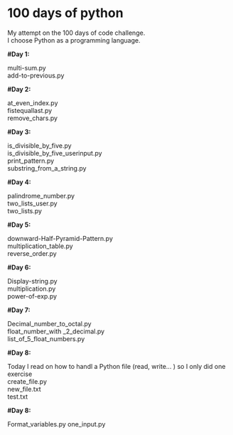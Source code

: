 # 100 days of python

My attempt on the 100 days of code challenge.  
I choose Python as a programming language.

**#Day 1:**

multi-sum.py  
add-to-previous.py

**#Day 2:**

at_even_index.py  
fistequallast.py  
remove_chars.py  

**#Day 3:**

is_divisible_by_five.py  
is_divisible_by_five_userinput.py  
print_pattern.py  
substring_from_a_string.py  

**#Day 4:**

palindrome_number.py  
two_lists_user.py  
two_lists.py  

**#Day 5:**

downward-Half-Pyramid-Pattern.py  
multiplication_table.py  
reverse_order.py  

**#Day 6:**

Display-string.py  
multiplication.py  
power-of-exp.py  

**#Day 7:**

Decimal_number_to_octal.py  
float_number_with _2_decimal.py  
list_of_5_float_numbers.py 



**#Day 8:**

Today I read on how to handl a Python file  (read, write... ) so I only did one exercise  
create_file.py  
new_file.txt  
test.txt  

**#Day 8:** 

Format_variables.py
one_input.py

